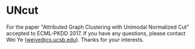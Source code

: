 # UNcut
For the paper "Attributed Graph Clustering with Unimodal Normalized Cut" accepted to ECML-PKDD 2017. If you have any questions, please contact Wei Ye (weiye@cs.ucsb.edu). Thanks for your interests.
